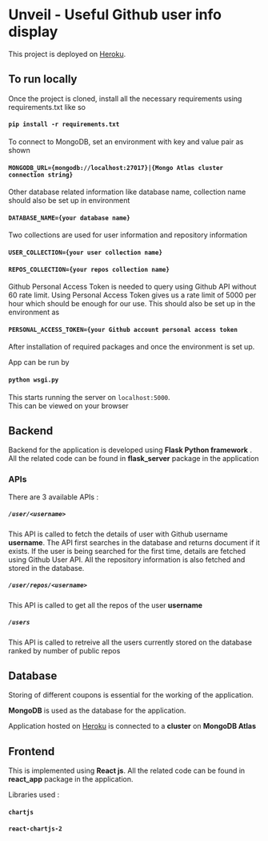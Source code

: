 # Unveil - Useful Github user info display

This project is deployed on [Heroku](https://unveil-git.herokuapp.com).

## To run locally

Once the project is cloned, install all the necessary requirements using requirements.txt like so

#### `pip install -r requirements.txt` 

To connect to MongoDB, set an environment with key and value pair as shown

#### `MONGODB_URL={mongodb://localhost:27017}|{Mongo Atlas cluster connection string}`

Other database related information like database name, collection name should also be set up in environment

#### `DATABASE_NAME={your database name}`

Two collections are used for user information and repository information

#### `USER_COLLECTION={your user collection name}`
#### `REPOS_COLLECTION={your repos collection name}`

Github Personal Access Token is needed to query using Github API without 60 rate limit. Using Personal Access Token gives us a rate limit of 5000 per hour which should be enough for our use. This should also be set up in the environment as
#### `PERSONAL_ACCESS_TOKEN={your Github account personal access token`

After installation of required packages and once the environment is set up. 


App can be run by 
#### `python wsgi.py`

This starts running the server on `localhost:5000`. \
This can be viewed on your browser

## Backend

Backend for the application is developed using __Flask Python framework__ .\
All the related code can be found in __flask_server__ package in the application

### APIs

There are 3 available APIs : 

##### `/user/<username>`
This API is called to fetch the details of user with Github username __username__. The API first searches in the database and returns document if it exists. If the user is being searched for the first time, details are fetched using Github User API. All the repository information is also fetched and stored in the database. 

##### `/user/repos/<username>`
This API is called to get all the repos of the user __username__

##### `/users`
This API is called to retreive all the users currently stored on the database ranked by number of public repos

## Database

Storing of different coupons is essential for the working of the application.

__MongoDB__ is used as the database for the application.

Application hosted on [Heroku](https://unveil-git.herokuapp.com) is connected to a __cluster__ on __MongoDB Atlas__

## Frontend

This is implemented using __React js__. All the related code can be found in __react_app__ package in the application.

Libraries used : 
#### `chartjs`
#### `react-chartjs-2`
